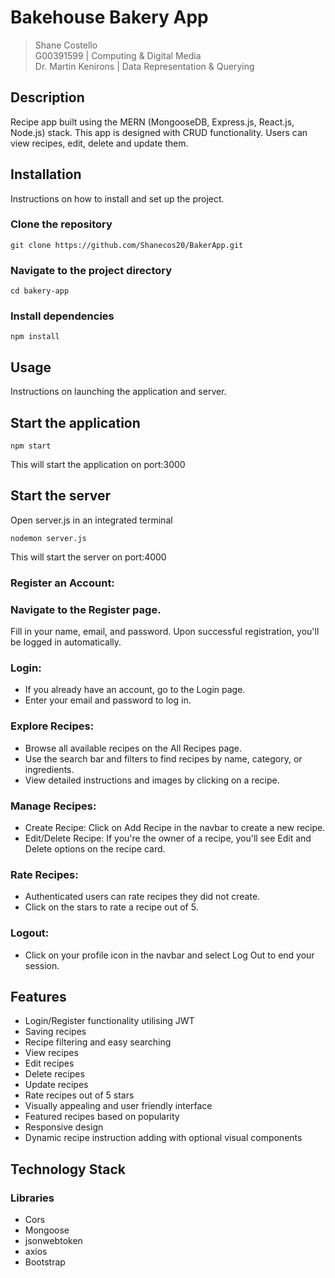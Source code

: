 # Bakehouse Bakery App
> Shane Costello  
> G00391599 | Computing & Digital Media  
> Dr. Martin Kenirons | Data Representation & Querying


## Description

Recipe app built using the MERN (MongooseDB, Express.js, React.js, Node.js) stack. This app is designed with CRUD functionality. Users can view recipes, edit, delete and update them. 
## Installation

Instructions on how to install and set up the project.

### Clone the repository
```
git clone https://github.com/Shanecos20/BakerApp.git
```

### Navigate to the project directory
```
cd bakery-app
```

### Install dependencies
```
npm install
```

## Usage

Instructions on launching the application and server.

## Start the application
```
npm start
```
This will start the application on port:3000

## Start the server

Open server.js in an integrated terminal
```
nodemon server.js
```
This will start the server on port:4000

### Register an Account:

### Navigate to the Register page.
Fill in your name, email, and password.
Upon successful registration, you'll be logged in automatically.

### Login:
- If you already have an account, go to the Login page.
- Enter your email and password to log in.

### Explore Recipes:
- Browse all available recipes on the All Recipes page.
- Use the search bar and filters to find recipes by name, category, or ingredients.
- View detailed instructions and images by clicking on a recipe.

### Manage Recipes:

- Create Recipe: Click on Add Recipe in the navbar to create a new recipe.
- Edit/Delete Recipe: If you're the owner of a recipe, you'll see Edit and Delete options on the recipe card.
  
### Rate Recipes:
- Authenticated users can rate recipes they did not create.
- Click on the stars to rate a recipe out of 5.

### Logout:
- Click on your profile icon in the navbar and select Log Out to end your session.



## Features

- Login/Register functionality utilising JWT
- Saving recipes
- Recipe filtering and easy searching
- View recipes
- Edit recipes
- Delete recipes
- Update recipes
- Rate recipes out of 5 stars
- Visually appealing and user friendly interface
- Featured recipes based on popularity
- Responsive design
- Dynamic recipe instruction adding with optional visual components

## Technology Stack

### Libraries  
- Cors
- Mongoose
- jsonwebtoken
- axios
- Bootstrap

###
